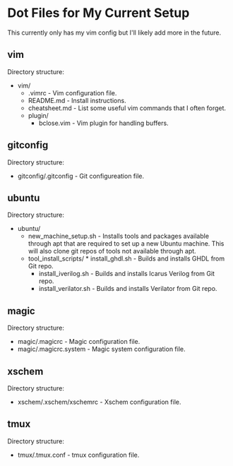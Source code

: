 # Dot Files for My Current Setup
This currently only has my vim config but I'll likely add more in the future.

## vim
Directory structure:
* vim/
    * .vimrc - Vim configuration file.
    * README.md - Install instructions.
    * cheatsheet.md - List some useful vim commands that I often forget.
    * plugin/
        * bclose.vim - Vim plugin for handling buffers.

## gitconfig
Directory structure:
* gitconfig/.gitconfig - Git configureation file.

## ubuntu
Directory structure:
* ubuntu/
    * new_machine_setup.sh - Installs tools and packages available through apt that are required to set up a new Ubuntu machine. This will also clone git repos of tools not available through apt.
    * tool_install_scripts/
            * install_ghdl.sh - Builds and installs GHDL from Git repo.
        * install_iverilog.sh - Builds and installs Icarus Verilog from Git repo.
        * install_verilator.sh - Builds and installs Verilator from Git repo.

## magic
Directory structure:
* magic/.magicrc - Magic configuration file.
* magic/.magicrc.system - Magic system configuration file.

## xschem
Directory structure:
* xschem/.xschem/xschemrc - Xschem configuration file.

## tmux
Directory structure:
* tmux/.tmux.conf - tmux configuration file.
